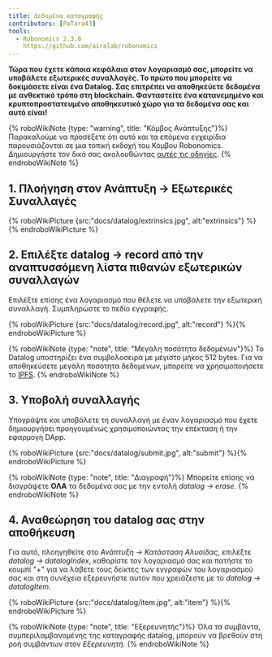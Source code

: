 ```yaml
---
title: Δεδομένα καταγραφής
contributors: [PaTara43]
tools:
  - Robonomics 2.3.0
    https://github.com/airalab/robonomics
---
```


**Τώρα που έχετε κάποια κεφάλαια στον λογαριασμό σας, μπορείτε να υποβάλετε εξωτερικές συναλλαγές. Το πρώτο που μπορείτε να δοκιμάσετε είναι ένα Datalog. Σας επιτρέπει να αποθηκεύετε δεδομένα με ανθεκτικό τρόπο στη blockchain. Φανταστείτε ένα κατανεμημένο και κρυπτοπροστατευμένο αποθηκευτικό χώρο για τα δεδομένα σας και αυτό είναι!**

{% roboWikiNote {type: "warning", title: "Κόμβος Ανάπτυξης"}%}Παρακαλούμε να προσέξετε ότι αυτό και τα επόμενα εγχειρίδια παρουσιάζονται σε μια τοπική εκδοχή του Κόμβου Robonomics. Δημιουργήστε τον δικό σας ακολουθώντας [αυτές τις οδηγίες](/docs/run-dev-node).
{% endroboWikiNote %}


## 1. Πλοήγηση στον Ανάπτυξη -> Εξωτερικές Συναλλαγές

{% roboWikiPicture {src:"docs/datalog/extrinsics.jpg", alt:"extrinsics"} %}{% endroboWikiPicture %}

## 2. Επιλέξτε datalog -> record από την αναπτυσσόμενη λίστα πιθανών εξωτερικών συναλλαγών

Επιλέξτε επίσης ένα λογαριασμό που θέλετε να υποβάλετε την εξωτερική συναλλαγή. Συμπληρώστε το πεδίο εγγραφής.

{% roboWikiPicture {src:"docs/datalog/record.jpg", alt:"record"} %}{% endroboWikiPicture %}

{% roboWikiNote {type: "note", title: "Μεγάλη ποσότητα δεδομένων"}%} Το Datalog υποστηρίζει ένα συμβολοσειρά με μέγιστο μήκος 512 bytes. Για να αποθηκεύσετε μεγάλη ποσότητα δεδομένων, μπορείτε να χρησιμοποιήσετε το [IPFS](https://ipfs.tech/).
{% endroboWikiNote %}

## 3. Υποβολή συναλλαγής

Υπογράψτε και υποβάλετε τη συναλλαγή με έναν λογαριασμό που έχετε δημιουργήσει προηγουμένως χρησιμοποιώντας την επέκταση ή την εφαρμογή DApp.

{% roboWikiPicture {src:"docs/datalog/submit.jpg", alt:"submit"} %}{% endroboWikiPicture %}

{% roboWikiNote {type: "note", title: "Διαγραφή"}%} Μπορείτε επίσης να διαγράψετε **ΟΛΑ** τα δεδομένα σας με την εντολή *datalog -> erase*.
{% endroboWikiNote %}

## 4. Αναθεώρηση του datalog σας στην αποθήκευση

Για αυτό, πλοηγηθείτε στο *Ανάπτυξη -> Κατάσταση Αλυσίδας*, επιλέξτε *datalog -> datalogIndex*, καθορίστε τον λογαριασμό σας και πατήστε το
κουμπί "+" για να λάβετε τους δείκτες των εγγραφών του λογαριασμού σας και στη συνέχεια εξερευνήστε αυτόν που χρειάζεστε με το *datalog -> datalogItem*.

{% roboWikiPicture {src:"docs/datalog/item.jpg", alt:"item"} %}{% endroboWikiPicture %}

{% roboWikiNote {type: "note", title: "Εξερευνητής"}%} Όλα τα συμβάντα, συμπεριλαμβανομένης της καταγραφής datalog, μπορούν να βρεθούν στη ροή συμβάντων στον *Εξερευνητή*.
{% endroboWikiNote %}